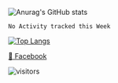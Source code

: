 ![Anurag's GitHub stats](https://github-readme-stats.vercel.app/api?username=huutoan02&show_icons=true&theme=radical&include_all_commits=true)

<!--START_SECTION:waka-->
```text
No Activity tracked this Week
```
<!--END_SECTION:waka-->

[![Top Langs](https://github-readme-stats.vercel.app/api/top-langs/?username=huutoan02&layout=compact)](#)

[📘 Facebook](https://www.facebook.con/huutoan02)

![visitors](https://visitor-badge.glitch.me/badge?page_id=page.id)
